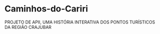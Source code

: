 # Caminhos-do-Cariri
PROJETO DE APII, UMA HISTÓRIA INTERATIVA DOS PONTOS TURÍSTICOS DA REGIÃO CRAJUBAR
